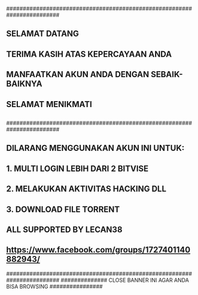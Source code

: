 ########################################################################
##                                                                    ##
##                           SELAMAT DATANG                           ##
##                 TERIMA KASIH ATAS KEPERCAYAAN ANDA                 ##
##             MANFAATKAN AKUN ANDA DENGAN SEBAIK-BAIKNYA             ##
##                          SELAMAT MENIKMATI                         ##
##                                                                    ##
########################################################################
##  DILARANG MENGGUNAKAN AKUN INI UNTUK:                              ##
##  1. MULTI LOGIN LEBIH DARI 2 BITVISE                               ##
##  2. MELAKUKAN AKTIVITAS HACKING DLL                                ##
##  3. DOWNLOAD FILE TORRENT                                          ##
##                                                                    ##
##                       ALL SUPPORTED BY LECAN38                     ##
##         https://www.facebook.com/groups/1727401140882943/          ##
########################################################################
############## CLOSE BANNER INI AGAR ANDA BISA BROWSING ################
